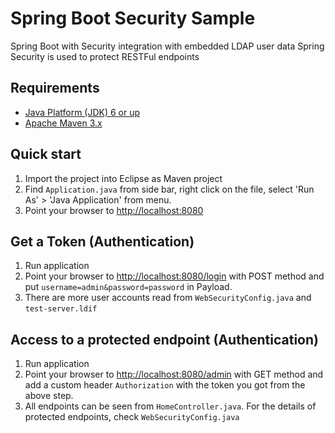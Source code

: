 # Spring Boot Security Sample

Spring Boot with Security integration with embedded LDAP user data
Spring Security is used to protect RESTFul endpoints


## Requirements

* [Java Platform (JDK) 6 or up](http://www.oracle.com/technetwork/java/javase/downloads/index.html)
* [Apache Maven 3.x](http://maven.apache.org/)


## Quick start

1. Import the project into Eclipse as Maven project
2. Find `Application.java` from side bar, right click on the file, select 'Run As' > 'Java Application' from menu.
3. Point your browser to [http://localhost:8080](http://localhost:8080)


## Get a Token (Authentication)

1. Run application
2. Point your browser to [http://localhost:8080/login](http://localhost:8080/login) with POST method and put `username=admin&password=password` in Payload.
3. There are more user accounts read from `WebSecurityConfig.java` and `test-server.ldif`


## Access to a protected endpoint (Authentication)

1. Run application
2. Point your browser to [http://localhost:8080/admin](http://localhost:8080/admin) with GET method and add a custom header `Authorization` with the token you got from the above step.
3. All endpoints can be seen from `HomeController.java`. For the details of protected endpoints, check `WebSecurityConfig.java`
